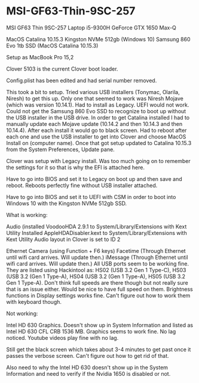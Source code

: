 # MSI-GF63-Thin-9SC-257
MSI GF63 Thin 9SC-257 Laptop
i5-9300H
GeForce GTX 1650 Max-Q

MacOS Catalina 10.15.3
Kingston NVMe 512gb (Windows 10)
Samsung 860 Evo 1tb SSD (MacOS Catalina 10.15.3)


Setup as MacBook Pro 15,2

Clover 5103 is the current Clover boot loader.

Config.plist has been edited and had serial number removed.

This took a bit to setup. Tried various USB installers (Tonymac, Olarila, Niresh) to get this up. Only one that seemed to work was Niresh Mojave (which was version 10.14.1). Had to install as Legacy. UEFI would not work. Could not get the Samsung 860 Evo  SSD to recognize to boot up without the USB installer in the USB drive. In order to get Catalina installed I had to manually update each Mojave update (10.14.2 and then 10.14.3 and then 10.14.4). After each install it would go to black screen. Had to reboot after each one and use the USB installer to get into Clover and choose MacOS Install on (computer name). Once that got setup updated to Catalina 10.15.3 from the System Preferences, Update pane.

Clover was setup with Legacy install. Was too much going on to remember the settings for it so that is why the EFI is attached here.

Have to go into BIOS and set it to Legacy on boot up and then save and reboot. Reboots perfectly fine without USB installer attached.

Have to go into BIOS and set it to UEFI with CSM in order to boot into Windows 10 with the Kingston NVMe 512gb SSD.


What is working:

Audio (installed VoodooHDA 2.9.1 to System/Library/Extensions with Kext Utility
Installed AppleHDADisabler.kext to System/Library/Extensions with Kext Utility
Audio layout in Clover is set to ID 2

Ethernet
Camera (using Function + F6 keys)
Facetime (Through Ethernet until wifi card arrives. Will update then.)
iMessage (Through Ethernet until wifi card arrives. Will update then.)
All USB ports seem to be working fine. They are listed using Hackintool as: HS02 (USB 3.2 Gen 1 Type-C), HS03 (USB 3.2 (Gen 1 Type-A), HS04 (USB 3.2 (Gen 1 Type-A), HS05 (USB 3.2 Gen 1 Type-A). Don't think full speeds are there though but not really sure that is an issue either. Would be nice to have full speed on them.
Brightness functions in Display settings works fine. Can't figure out how to work them with keyboard though.


Not working:

Intel HD 630 Graphics. Doesn't show up in System Information and listed as Intel HD 630 CFL CRB 1536 MB. Graphics seems to work fine. No lag noticed. Youtube videos play fine with no lag.

Still get the black screen which takes about 3-4 minutes to get past once it passes the verbose screen. Can't figure out how to get rid of that.

Also need to why the Intel HD 630 doesn't show up in the System Information and need to verify if the Nvidia 1650 is disabled or not.
